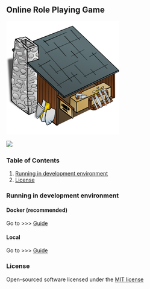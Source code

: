 ## Online Role Playing Game

![](https://raw.githubusercontent.com/mchekin/rpg/f19c452aefcbd028c7db521bd50d1cec5995b137/public/images/locations/Blacksmith-300px.png)

![](https://travis-ci.org/mchekin/rpg.svg)

### Table of Contents
1. [Running in development environment](#runningindevelopmentenvironment)
2. [License](#license)

<a name="runningindevelopmentenvironment"></a>
### Running in development environment

#### Docker (recommended)

Go to >>> [Guide](docs/docker_environment.md)

#### Local

Go to >>> [Guide](docs/local_environment.md)

<a name="license"></a>
### License
Open-sourced software licensed under the [MIT license](http://opensource.org/licenses/MIT)
